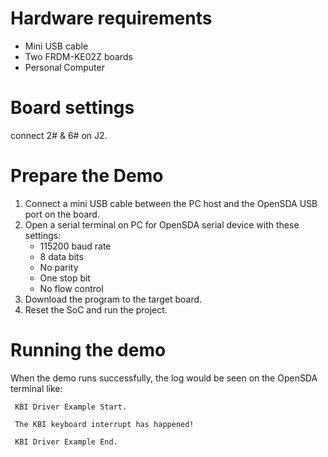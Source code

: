 Hardware requirements
===================
- Mini USB cable
- Two FRDM-KE02Z boards
- Personal Computer

Board settings
============
connect 2# & 6# on J2.

Prepare the Demo
===============
1.  Connect a mini USB cable between the PC host and the OpenSDA USB port on the board.
2.  Open a serial terminal on PC for OpenSDA serial device with these settings:
    - 115200 baud rate
    - 8 data bits
    - No parity
    - One stop bit
    - No flow control
3.  Download the program to the target board.
4.  Reset the SoC and run the project.

Running the demo
===============
When the demo runs successfully, the log would be seen on the OpenSDA terminal like:

~~~~~~~~~~~~~~~~~~~~~~~~~~~~~~~~~~~~~~~
 KBI Driver Example Start.

 The KBI keyboard interrupt has happened!

 KBI Driver Example End.

~~~~~~~~~~~~~~~~~~~~~~~~~~~~~~~~~~~~~~~
